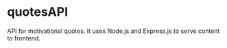 # quotesAPI

API for motivational quotes.
It uses Node.js and Express.js to serve content to frontend.
